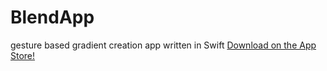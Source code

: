 # BlendApp
gesture based gradient creation app written in Swift
[Download on the App Store!](https://appsto.re/us/lc-Veb.i)

